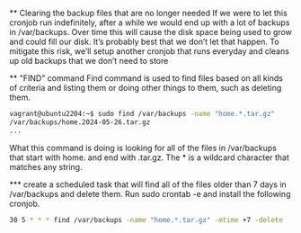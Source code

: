 ** Clearing the backup files that are no longer needed
If we were to let this cronjob run indefinitely, after a while we would end up with a lot of backups in /var/backups. Over time this will cause the disk space being used to grow and could fill our disk. It’s probably best that
we don’t let that happen. To mitigate this risk, we’ll setup another cronjob that runs everyday and cleans up old backups that we don’t need to store

** "FIND" command
Find command is used to find files based on all kinds of criteria and listing them or doing other things to them, such as deleting them. 

```bash
vagrant@ubuntu2204:~$ sudo find /var/backups -name "home.*.tar.gz"
/var/backups/home.2024-05-26.tar.gz
...
```
What this command is doing is looking for all of the files in /var/backups that start with home. and end with .tar.gz. The * is a wildcard character that matches any string.

*** create a scheduled task that will find all of the files older than 7 days in /var/backups and delete them. Run sudo crontab -e and install the following cronjob.

```bash
30 5 * * * find /var/backups -name "home.*.tar.gz" -mtime +7 -delete
```
